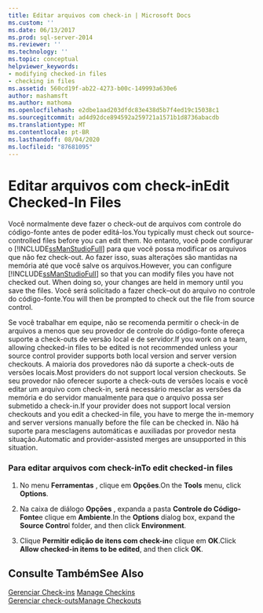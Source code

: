 ```yaml
---
title: Editar arquivos com check-in | Microsoft Docs
ms.custom: ''
ms.date: 06/13/2017
ms.prod: sql-server-2014
ms.reviewer: ''
ms.technology: ''
ms.topic: conceptual
helpviewer_keywords:
- modifying checked-in files
- checking in files
ms.assetid: 560cd19f-ab22-4273-b00c-149993a630e6
author: mashamsft
ms.author: mathoma
ms.openlocfilehash: e2dbe1aad203dfdc83e438d5b7f4ed19c15038c1
ms.sourcegitcommit: ad4d92dce894592a259721a1571b1d8736abacdb
ms.translationtype: MT
ms.contentlocale: pt-BR
ms.lasthandoff: 08/04/2020
ms.locfileid: "87681095"
---
```

# <a name="edit-checked-in-files"></a><span data-ttu-id="33ccc-102">Editar arquivos com check-in</span><span class="sxs-lookup"><span data-stu-id="33ccc-102">Edit Checked-In Files</span></span>
  <span data-ttu-id="33ccc-103">Você normalmente deve fazer o check-out de arquivos com controle do código-fonte antes de poder editá-los.</span><span class="sxs-lookup"><span data-stu-id="33ccc-103">You typically must check out source-controlled files before you can edit them.</span></span> <span data-ttu-id="33ccc-104">No entanto, você pode configurar o [!INCLUDE[ssManStudioFull](../includes/ssmanstudiofull-md.md)] para que você possa modificar os arquivos que não fez check-out. Ao fazer isso, suas alterações são mantidas na memória até que você salve os arquivos.</span><span class="sxs-lookup"><span data-stu-id="33ccc-104">However, you can configure [!INCLUDE[ssManStudioFull](../includes/ssmanstudiofull-md.md)] so that you can modify files you have not checked out. When doing so, your changes are held in memory until you save the files.</span></span> <span data-ttu-id="33ccc-105">Você será solicitado a fazer check–out do arquivo no controle do código-fonte.</span><span class="sxs-lookup"><span data-stu-id="33ccc-105">You will then be prompted to check out the file from source control.</span></span>  
  
 <span data-ttu-id="33ccc-106">Se você trabalhar em equipe, não se recomenda permitir o check-in de arquivos a menos que seu provedor de controle do código-fonte ofereça suporte a check-outs de versão local e de servidor.</span><span class="sxs-lookup"><span data-stu-id="33ccc-106">If you work on a team, allowing checked-in files to be edited is not recommended unless your source control provider supports both local version and server version checkouts.</span></span> <span data-ttu-id="33ccc-107">A maioria dos provedores não dá suporte a check-outs de versões locais.</span><span class="sxs-lookup"><span data-stu-id="33ccc-107">Most providers do not support local version checkouts.</span></span> <span data-ttu-id="33ccc-108">Se seu provedor não oferecer suporte a check-outs de versões locais e você editar um arquivo com check-in, será necessário mesclar as versões da memória e do servidor manualmente para que o arquivo possa ser submetido a check-in.</span><span class="sxs-lookup"><span data-stu-id="33ccc-108">If your provider does not support local version checkouts and you edit a checked-in file, you have to merge the in-memory and server versions manually before the file can be checked in.</span></span> <span data-ttu-id="33ccc-109">Não há suporte para mesclagens automáticas e auxiliadas por provedor nesta situação.</span><span class="sxs-lookup"><span data-stu-id="33ccc-109">Automatic and provider-assisted merges are unsupported in this situation.</span></span>  
  
### <a name="to-edit-checked-in-files"></a><span data-ttu-id="33ccc-110">Para editar arquivos com check-in</span><span class="sxs-lookup"><span data-stu-id="33ccc-110">To edit checked-in files</span></span>  
  
1.  <span data-ttu-id="33ccc-111">No menu **Ferramentas** , clique em **Opções**.</span><span class="sxs-lookup"><span data-stu-id="33ccc-111">On the **Tools** menu, click **Options**.</span></span>  
  
2.  <span data-ttu-id="33ccc-112">Na caixa de diálogo **Opções** , expanda a pasta **Controle do Código-Fonte**e clique em **Ambiente**.</span><span class="sxs-lookup"><span data-stu-id="33ccc-112">In the **Options** dialog box, expand the **Source Contro**l folder, and then click **Environment**.</span></span>  
  
3.  <span data-ttu-id="33ccc-113">Clique **Permitir edição de itens com check-in**e clique em **OK**.</span><span class="sxs-lookup"><span data-stu-id="33ccc-113">Click **Allow checked-in items to be edited**, and then click **OK**.</span></span>  
  
## <a name="see-also"></a><span data-ttu-id="33ccc-114">Consulte Também</span><span class="sxs-lookup"><span data-stu-id="33ccc-114">See Also</span></span>  
 <span data-ttu-id="33ccc-115">[Gerenciar Check-ins](../../2014/database-engine/manage-checkins.md) </span><span class="sxs-lookup"><span data-stu-id="33ccc-115">[Manage Checkins](../../2014/database-engine/manage-checkins.md) </span></span>  
 [<span data-ttu-id="33ccc-116">Gerenciar check-outs</span><span class="sxs-lookup"><span data-stu-id="33ccc-116">Manage Checkouts</span></span>](../../2014/database-engine/manage-checkouts.md)  
  
  
